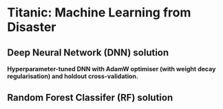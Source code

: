 # Titanic: Machine Learning from Disaster

## Deep Neural Network (DNN) solution

__Hyperparameter-tuned DNN with AdamW optimiser (with weight decay regularisation) and holdout cross-validation.__



## Random Forest Classifer (RF) solution
